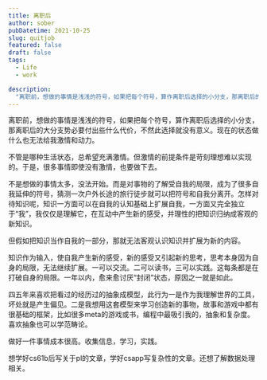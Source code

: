 ```yaml
---
title: 离职后
author: sober
pubDatetime: 2021-10-25
slug: quitjob
featured: false
draft: false
tags:
  - Life
  - work

description:
  "离职前，想做的事情是浅浅的符号，如果把每个符号，算作离职后选择的小分支，那离职后的大分支势必要付出些什么代价，不然此选择就没有意义。现在的状态做什么也无法给我激情和动力 "
---
```


离职前，想做的事情是浅浅的符号，如果把每个符号，算作离职后选择的小分支，那离职后的大分支势必要付出些什么代价，不然此选择就没有意义。现在的状态做什么也无法给我激情和动力。

不管是哪种生活状态，总希望充满激情。但激情的前提条件是苛刻理想难以实现的。于是，很多事情即使没有激情，也要做下去。

不是想做的事情太多，没法开始。而是对事物的了解受自我的局限，成为了很多自我延伸的符号，猜测一次户外长途的旅行徒步就可以把符号和自我分离开。怎样对待知识呢，知识一方面可以在自我的认知基础上扩展自我，一方面又完全独立于“我”，我仅仅是理解它，在互动中产生新的感受，并理性的把知识归纳成客观的新知识。

但假如把知识当作自我的一部分，那就无法客观认识知识并扩展为新的内容。

知识作为输入，使自我产生新的感受，新的感受又引起新的思考，思考本身因为自身的局限，无法继续扩展。一可以交流。二可以读书，三可以实践。这每条都是在打破自身的局限。一年以内，愈来愈讨厌“封闭”状态，原因之一就是如此。

四五年来喜欢把看过的经历过的抽象成模型，此行为一是作为我理解世界的工具，坏处就是产生偏见。二是我想用这套模型来学习创造新的事物，故事和游戏中都有很基础的框架，比如很多meta的游戏或书，编程中最吸引我的，抽象和复杂度。喜欢抽象也可以学范畴论。

做好一件事情成本很高。收集信息，学习，实践。

想学好cs61b后写关于pl的文章，学好csapp写复杂性的文章。还想了解数据处理相关。